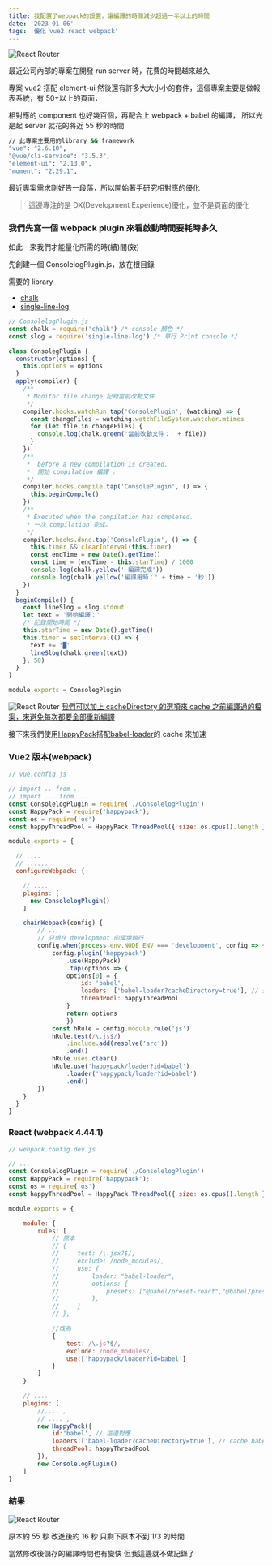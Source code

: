 ```yaml
---
title: 我配置了webpack的設置，讓編譯的時間減少超過一半以上的時間
date: '2023-01-06'
tags: '優化 vue2 react webpack'
---
```


![React Router](/images/post/legacy-project-optimization/g1.png)

最近公司內部的專案在開發 run server 時，花費的時間越來越久

專案 vue2 搭配 element-ui 然後還有許多大大小小的套件，這個專案主要是做報表系統，有 50+以上的頁面，

相對應的 component 也好幾百個，再配合上 webpack + babel 的編譯，
所以光是起 server 就花的將近 55 秒的時間

```bash
// 此專案主要用的library && framework
"vue": "2.6.10",
"@vue/cli-service": "3.5.3",
"element-ui": "2.13.0",
"moment": "2.29.1",
```

最近專案需求剛好告一段落，所以開始著手研究相對應的優化

> 這邊專注的是 DX(Development Experience)優化，並不是頁面的優化

### 我們先寫一個 webpack plugin 來看啟動時間要耗時多久

如此一來我們才能量化所需的時(~~績~~)間(~~效~~)

先創建一個 ConsolelogPlugin.js，放在根目錄

需要的 library

- [chalk](https://github.com/chalk/chalk#readme)
- [single-line-log](https://github.com/freeall/single-line-log)

```js
// ConsolelogPlugin.js
const chalk = require('chalk') /* console 顏色 */
const slog = require('single-line-log') /* 單行 Print console */

class ConsolegPlugin {
  constructor(options) {
    this.options = options
  }
  apply(compiler) {
    /**
     * Monitor file change 記錄當前改動文件
     */
    compiler.hooks.watchRun.tap('ConsolePlugin', (watching) => {
      const changeFiles = watching.watchFileSystem.watcher.mtimes
      for (let file in changeFiles) {
        console.log(chalk.green('當前改動文件：' + file))
      }
    })
    /**
     *  before a new compilation is created.
     *  開始 compilation 編譯 。
     */
    compiler.hooks.compile.tap('ConsolePlugin', () => {
      this.beginCompile()
    })
    /**
     * Executed when the compilation has completed.
     * 一次 compilation 完成。
     */
    compiler.hooks.done.tap('ConsolePlugin', () => {
      this.timer && clearInterval(this.timer)
      const endTime = new Date().getTime()
      const time = (endTime - this.starTime) / 1000
      console.log(chalk.yellow(' 編譯完成'))
      console.log(chalk.yellow('編譯用時：' + time + '秒'))
    })
  }
  beginCompile() {
    const lineSlog = slog.stdout
    let text = '開始編譯：'
    /* 記錄開始時間 */
    this.starTime = new Date().getTime()
    this.timer = setInterval(() => {
      text += '█'
      lineSlog(chalk.green(text))
    }, 50)
  }
}

module.exports = ConsolegPlugin
```

![React Router](/images/post/legacy-project-optimization/g3.png)
[我們可以加上 cacheDirectory 的選項來 cache 之前編譯過的檔案，來避免每次都要全部重新編譯](https://webpack.docschina.org/loaders/babel-loader#babel-loader-is-slow)

接下來我們使用[HappyPack](https://github.com/amireh/happypack#readme)搭配[babel-loader](https://webpack.docschina.org/loaders/babel-loader)的 cache 來加速

### Vue2 版本(webpack)

```js
// vue.config.js

// import .. from ..
// import ... from ...
const ConsolelogPlugin = require('./ConsolelogPlugin')
const HappyPack = require('happypack');
const os = require('os')
const happyThreadPool = HappyPack.ThreadPool({ size: os.cpus().length })

module.exports = {

  // ....
  // ......
  configureWebpack: {

    // ....
    plugins: [
      new ConsolelogPlugin()
    ]

    chainWebpack(config) {
        // ...
        // 只想在 development 的環境執行
        config.when(process.env.NODE_ENV === 'development', config => {
            config.plugin('happypack')
                .use(HappyPack)
                .tap(options => {
                options[0] = {
                    id: 'babel',
                    loaders: ['babel-loader?cacheDirectory=true'], // 开启缓存
                    threadPool: happyThreadPool
                }
                return options
                })
            const hRule = config.module.rule('js')
            hRule.test(/\.js$/)
                .include.add(resolve('src'))
                .end()
            hRule.uses.clear()
            hRule.use('happypack/loader?id=babel')
                .loader('happypack/loader?id=babel')
                .end()
        })
    }
  }
}
```

### React (webpack 4.44.1)

```js
// webpack.config.dev.js

// ...
const ConsolelogPlugin = require('./ConsolelogPlugin')
const HappyPack = require('happypack');
const os = require('os')
const happyThreadPool = HappyPack.ThreadPool({ size: os.cpus().length })

module.exports = {

    module: {
        rules: [
            // 原本
            // {
            //     test: /\.jsx?$/,
            //     exclude: /node_modules/,
            //     use: {
            //         loader: "babel-loader",
            //         options: {
            //             presets: ["@babel/preset-react","@babel/preset-env"],
            //         },
            //     }
            // },

            //改為
            {
                test: /\.js?$/,
                exclude: /node_modules/,
                use:['happypack/loader?id=babel']
            }
        ]
    }

    // ....
    plugins: [
        //.... ,
        // .... ,
        new HappyPack({
            id:'babel', // 這邊對應
            loaders:['babel-loader?cacheDirectory=true'], // cache babel編譯過的檔案
            threadPool: happyThreadPool
        }),
        new ConsolelogPlugin()
    ]
}
```

### 結果

![React Router](/images/post/legacy-project-optimization/g2.png)

原本約 55 秒
改進後約 16 秒
只剩下原本不到 1/3 的時間

當然修改後儲存的編譯時間也有變快
但我這邊就不做記錄了
